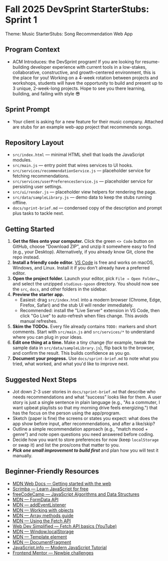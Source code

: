 # Fall 2025 DevSprint StarterStubs: Sprint 1
Theme: Music 
StarterStubs: Song Recommendation Web App

## Program Context
- ACM Introduces: the DevSprint program! If you are looking for resume-building developer experience with current tools in a low-stakes, collaborative, constructive, and growth-centered environment, this is the place for you! Working on a 4-week rotation between projects and workshops, students will have the opportunity to build and present up to 3 unique, 2-week-long projects. Hope to see you there learning, building, and failing with style 😎

## Sprint Prompt
- Your client is asking for a new feature for their music company. Attached are stubs for an example web-app project that recommends songs.

## Repository Layout
- `src/index.html` — minimal HTML shell that loads the JavaScript modules.
- `src/main.js` — entry point that wires services to UI hooks.
- `src/services/recommendationService.js` — placeholder service for fetching recommendations.
- `src/services/userPreferencesService.js` — placeholder service for persisting user settings.
- `src/ui/render.js` — placeholder view helpers for rendering the page.
- `src/data/sampleLibrary.js` — demo data to keep the stubs running offline.
- `docs/sprint-brief.md` — condensed copy of the description and prompt plus tasks to tackle next.

## Getting Started
1. **Get the files onto your computer.** Click the green `<> Code` button on GitHub, choose "Download ZIP", and unzip it somewhere easy to find (e.g., your Desktop). Alternatively, if you already know Git, clone the repo instead.
2. **Install a friendly code editor.** [VS Code](https://code.visualstudio.com/) is free and works on macOS, Windows, and Linux. Install it if you don't already have a preferred editor.
3. **Open the project folder.** Launch your editor, pick `File → Open Folder…`, and select the unzipped `studious-spoon` directory. You should now see the `src`, `docs`, and other folders in the sidebar.
4. **Preview the starter app.**
   - Easiest: drag `src/index.html` into a modern browser (Chrome, Edge, Firefox, Safari) and the stub UI will render immediately.
   - Recommended: install the "Live Server" extension in VS Code, then click "Go Live" to auto-refresh when files change. This avoids manual refreshes.
5. **Skim the TODOs.** Every file already contains `TODO:` markers and short comments. Start with `src/main.js` and `src/services/*` to understand where you can plug in your ideas.
6. **Edit one thing at a time.** Make a tiny change (for example, tweak the sample data in `src/data/sampleLibrary.js`), flip back to the browser, and confirm the result. This builds confidence as you go.
7. **Document your progress.** Use `docs/sprint-brief.md` to note what you tried, what worked, and what you'd like to improve next.

## Suggested Next Steps
- Jot down 2-3 user stories in `docs/sprint-brief.md` that describe who needs recommendations and what “success” looks like for them. A user story is just a single sentence in plain language (e.g., "As a commuter, I want upbeat playlists so that my morning drive feels energizing.") that has the focus on the person using the app/program.
- Sketch (paper is fine) the screens or states you expect: what does the app show before input, after recommendations, and after a like/skip?
- Outline a simple recommendation approach (e.g., “match mood + genre”) and note open questions you need answered before coding.
- Decide how you want to store preferences for now (keep `localStorage` or swap it) and list the pros/cons that matter to you.
- ***Pick one small improvement to build first*** and plan how you will test it manually.

## Beginner-Friendly Resources
- [MDN Web Docs — Getting started with the web](https://developer.mozilla.org/en-US/docs/Learn/Getting_started_with_the_web)
- [Scrimba — Learn JavaScript for free](https://scrimba.com/learn/learnjavascript)
- [freeCodeCamp — JavaScript Algorithms and Data Structures](https://www.freecodecamp.org/learn/javascript-algorithms-and-data-structures/)
- [MDN — FormData API](https://developer.mozilla.org/en-US/docs/Web/API/FormData)
- [MDN — addEventListener](https://developer.mozilla.org/en-US/docs/Web/API/EventTarget/addEventListener)
- [MDN — Working with objects](https://developer.mozilla.org/en-US/docs/Learn/JavaScript/Objects)
- [MDN — Array methods guide](https://developer.mozilla.org/en-US/docs/Learn/JavaScript/First_steps/Arrays)
- [MDN — Using the Fetch API](https://developer.mozilla.org/en-US/docs/Web/API/Fetch_API/Using_Fetch)
- [Web Dev Simplified — Fetch API basics (YouTube)](https://youtu.be/PoRJizFvM7s)
- [MDN — Window.localStorage](https://developer.mozilla.org/en-US/docs/Web/API/Window/localStorage)
- [MDN — Template element](https://developer.mozilla.org/en-US/docs/Web/HTML/Element/template)
- [MDN — DocumentFragment](https://developer.mozilla.org/en-US/docs/Web/API/DocumentFragment)
- [JavaScript.info — Modern JavaScript Tutorial](https://javascript.info/)
- [Frontend Mentor — Newbie challenges](https://www.frontendmentor.io/challenges?difficulties=1)
